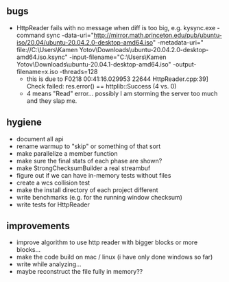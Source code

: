 ## bugs

* HttpReader fails with no message when diff is too big, e.g. kysync.exe -command sync
  -data-uri="http://mirror.math.princeton.edu/pub/ubuntu-iso/20.04/ubuntu-20.04.2.0-desktop-amd64.iso" -metadata-uri="
  file://C:\Users\Kamen Yotov\Downloads\ubuntu-20.04.2.0-desktop-amd64.iso.ksync" -input-filename="C:\Users\Kamen
  Yotov\Downloads\ubuntu-20.04.1-desktop-amd64.iso" -output-filename=x.iso -threads=128
    * this is due to F0218 00:41:16.029953 22644 HttpReader.cpp:39] Check failed: res.error() == httplib::Success (4 vs.
      0)
    * 4 means "Read" error... possibly I am storming the server too much and they slap me.

## hygiene

* document all api
* rename warmup to "skip" or something of that sort
* make parallelize a member function
* make sure the final stats of each phase are shown?
* make StrongChecksumBuilder a real streambuf
* figure out if we can have in-memory tests without files
* create a wcs collision test
* make the install directory of each project different
* write benchmarks (e.g. for the running window checksum)
* write tests for HttpReader

## improvements

* improve algorithm to use http reader with bigger blocks or more blocks...
* make the code build on mac / linux (i have only done windows so far)
* write while analyzing...
* maybe reconstruct the file fully in memory??
